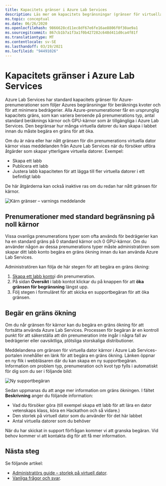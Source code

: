 ```yaml
---
title: Kapacitets gränser i Azure Lab Services
description: Läs mer om kapacitets begränsningar (gränser för virtuella datorer) i Azure Lab Services.
ms.topic: conceptual
ms.date: 06/26/2020
ms.openlocfilehash: 9866628cd11ec8df67e6fe16ae8806f0f30ae9a1
ms.sourcegitcommit: 867cb1b7a1f3a1f0b427282c648d411d0ca4f81f
ms.translationtype: MT
ms.contentlocale: sv-SE
ms.lasthandoff: 03/19/2021
ms.locfileid: "94491026"
---
```

# <a name="capacity-limits-in-azure-lab-services"></a>Kapacitets gränser i Azure Lab Services
Azure Lab Services har standard kapacitets gränser för Azure-prenumerationer som följer Azures begränsningar för beräknings kvoter och för att minimera bedrägerier. Alla Azure-prenumerationer får en ursprunglig kapacitets gräns, som kan variera beroende på prenumerations typ, antal standard beräknings kärnor och GPU-kärnor som är tillgängliga i Azure Lab Services. Den begränsar hur många virtuella datorer du kan skapa i labbet innan du måste begära en gräns för att öka.  

Om du är nära eller har nått gränsen för din prenumerations virtuella dator kärnor visas meddelanden från Azure Lab Services när du försöker utföra åtgärder som skapar ytterligare virtuella datorer. Exempel: 

- Skapa ett labb
- Publicera ett labb
- Justera labb kapaciteten för att lägga till fler virtuella datorer i ett befintligt labb

De här åtgärderna kan också inaktive ras om du redan har nått gränsen för kärnor. 

![Kärn gränser – varnings meddelande](./media/capacity-limits/warning-message.png)

## <a name="subscriptions-with-default-limit-of-zero-cores"></a>Prenumerationer med standard begränsning på noll kärnor
Vissa ovanliga prenumerations typer som ofta används för bedrägerier kan ha en standard gräns på 0 standard kärnor och 0 GPU-kärnor. Om du använder någon av dessa prenumerations typer måste administratören som skapar ditt labb konto begära en gräns ökning innan du kan använda Azure Lab Services. 

Administratören kan följa de här stegen för att begära en gräns ökning:  

1.  [Skapa ett labb konto](tutorial-setup-lab-account.md)i din prenumeration.
2.  På sidan **Översikt** i labb kontot klickar du på knappen för att **öka gränsen för begränsning** längst upp. 
3.  Följ stegen i formuläret för att skicka en supportbegäran för att öka gränsen.

## <a name="request-a-limit-increase"></a>Begär en gräns ökning
Om du når gränsen för kärnor kan du begära en gräns ökning för att fortsätta använda Azure Lab Services. Processen för begäran är en kontroll punkt för att säkerställa att din prenumeration inte ingår i några fall av bedrägerier eller oavsiktliga, plötsliga storskaliga distributioner.

Meddelandena om gränsen för virtuella dator kärnor i Azure Lab Services-portalen innehåller en länk för att begära en gräns ökning. Länken öppnar en ny flik i webbläsaren där du kan skapa en ny supportbegäran. Information om problem typ, prenumeration och kvot typ fylls i automatiskt för dig som du ser i följande bild: 

![Ny supportbegäran](./media/capacity-limits/new-support-request.png)


Sedan uppmanas du att ange mer information om gräns ökningen. I fältet **Beskrivning** anger du följande information:

- Vad du försöker göra (till exempel skapa ett labb för att lära en dator vetenskaps klass, köra en Hackathon och så vidare.)
- Den storlek på virtuell dator som du använder för det här labbet
- Antal virtuella datorer som du behöver

När du har skickat in support förfrågan kommer vi att granska begäran. Vid behov kommer vi att kontakta dig för att få mer information. 

## <a name="next-steps"></a>Nästa steg
Se följande artikel:
- [Administratörs guide – storlek på virtuell dator](administrator-guide.md#vm-sizing).
- [Vanliga frågor och svar](classroom-labs-faq.md).